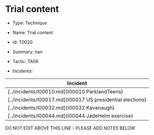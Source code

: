 # Trial content

* Type: Technique

* Name: Trial content

* Id: T0020

* Summary: nan

* Tactic: TA06

* Incidents:

| Incident |
| --------- |
| [../incidents/I00010.md](I00010 ParklandTeens) |
| [../incidents/I00017.md](I00017 US presidential elections) |
| [../incidents/I00032.md](I00032 Kavanaugh) |
| [../incidents/I00044.md](I00044 JadeHelm exercise) |

DO NOT EDIT ABOVE THIS LINE - PLEASE ADD NOTES BELOW